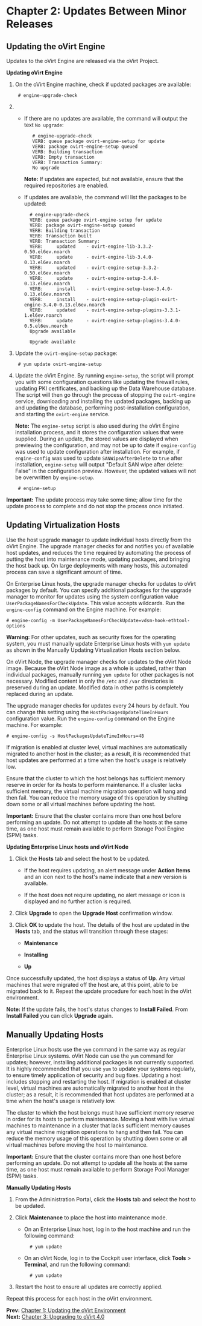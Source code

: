 # Chapter 2: Updates Between Minor Releases

## Updating the oVirt Engine

Updates to the oVirt Engine are released via the oVirt Project.

**Updating oVirt Engine**

1. On the oVirt Engine machine, check if updated packages are available:

        # engine-upgrade-check

2. * If there are no updates are available, the command will output the text `No upgrade`:

            # engine-upgrade-check
            VERB: queue package ovirt-engine-setup for update
            VERB: package ovirt-engine-setup queued
            VERB: Building transaction
            VERB: Empty transaction
            VERB: Transaction Summary:
            No upgrade

        **Note:** If updates are expected, but not available, ensure that the required repositories are enabled.

    * If updates are available, the command will list the packages to be updated:

            # engine-upgrade-check
            VERB: queue package ovirt-engine-setup for update
            VERB: package ovirt-engine-setup queued
            VERB: Building transaction
            VERB: Transaction built
            VERB: Transaction Summary:
            VERB:     updated    - ovirt-engine-lib-3.3.2-0.50.el6ev.noarch
            VERB:     update     - ovirt-engine-lib-3.4.0-0.13.el6ev.noarch
            VERB:     updated    - ovirt-engine-setup-3.3.2-0.50.el6ev.noarch
            VERB:     update     - ovirt-engine-setup-3.4.0-0.13.el6ev.noarch
            VERB:     install    - ovirt-engine-setup-base-3.4.0-0.13.el6ev.noarch
            VERB:     install    - ovirt-engine-setup-plugin-ovirt-engine-3.4.0-0.13.el6ev.noarch
            VERB:     updated    - ovirt-engine-setup-plugins-3.3.1-1.el6ev.noarch
            VERB:     update     - ovirt-engine-setup-plugins-3.4.0-0.5.el6ev.noarch
            Upgrade available

            Upgrade available

3. Update the `ovirt-engine-setup` package:

        # yum update ovirt-engine-setup

4. Update the oVirt Engine. By running `engine-setup`, the script will prompt you with some configuration questions like updating the firewall rules, updating PKI certificates, and backing up the Data Warehouse database. The script will then go through the process of stopping the `ovirt-engine` service, downloading and installing the updated packages, backing up and updating the database, performing post-installation configuration, and starting the `ovirt-engine` service.

    **Note:** The `engine-setup` script is also used during the oVirt Engine installation process, and it stores the configuration values that were supplied. During an update, the stored values are displayed when previewing the configuration, and may not be up to date if `engine-config` was used to update configuration after installation. For example, if `engine-config` was used to update `SANWipeAfterDelete` to `true` after installation, `engine-setup` will output "Default SAN wipe after delete: False" in the configuration preview. However, the updated values will not be overwritten by `engine-setup`.

        # engine-setup

**Important:** The update process may take some time; allow time for the update process to complete and do not stop the process once initiated.

## Updating Virtualization Hosts

Use the host upgrade manager to update individual hosts directly from the oVirt Engine. The upgrade manager checks for and notifies you of available host updates, and reduces the time required by automating the process of putting the host into maintenance mode, updating packages, and bringing the host back up. On large deployments with many hosts, this automated process can save a significant amount of time.

On Enterprise Linux hosts, the upgrade manager checks for updates to oVirt packages by default. You can specify additional packages for the upgrade manager to monitor for updates using the system configuration value `UserPackageNamesForCheckUpdate`. This value accepts wildcards. Run the `engine-config` command on the Engine machine. For example:

    # engine-config -m UserPackageNamesForCheckUpdate=vdsm-hook-ethtool-options

**Warning:** For other updates, such as security fixes for the operating system, you must manually update Enterprise Linux hosts with `yum update` as shown in the Manually Updating Virtualization Hosts section below.

On oVirt Node, the upgrade manager checks for updates to the oVirt Node image. Because the oVirt Node image as a whole is updated, rather than individual packages, manually running `yum update` for other packages is not necessary. Modified content in only the `/etc` and `/var` directories is preserved during an update. Modified data in other paths is completely replaced during an update.

The upgrade manager checks for updates every 24 hours by default. You can change this setting using the `HostPackagesUpdateTimeInHours` configuration value. Run the `engine-config` command on the Engine machine. For example:

    # engine-config -s HostPackagesUpdateTimeInHours=48

If migration is enabled at cluster level, virtual machines are automatically migrated to another host in the cluster; as a result, it is recommended that host updates are performed at a time when the host's usage is relatively low.

Ensure that the cluster to which the host belongs has sufficient memory reserve in order for its hosts to perform maintenance. If a cluster lacks sufficient memory, the virtual machine migration operation will hang and then fail. You can reduce the memory usage of this operation by shutting down some or all virtual machines before updating the host.

**Important:** Ensure that the cluster contains more than one host before performing an update. Do not attempt to update all the hosts at the same time, as one host must remain available to perform Storage Pool Engine (SPM) tasks.

**Updating Enterprise Linux hosts and oVirt Node**

1. Click the **Hosts** tab and select the host to be updated.

    * If the host requires updating, an alert message under **Action Items** and an icon next to the host's name indicate that a new version is available.

    * If the host does not require updating, no alert message or icon is displayed and no further action is required.

2. Click **Upgrade** to open the **Upgrade Host** confirmation window.

3. Click **OK** to update the host. The details of the host are updated in the **Hosts** tab, and the status will transition through these stages:

    * **Maintenance**

    * **Installing**

    *  **Up**

Once successfully updated, the host displays a status of **Up**. Any virtual machines that were migrated off the host are, at this point, able to be migrated back to it. Repeat the update procedure for each host in the oVirt environment.

**Note:** If the update fails, the host's status changes to **Install Failed**. From **Install Failed** you can click **Upgrade** again.

## Manually Updating Hosts

Enterprise Linux hosts use the `yum` command in the same way as regular Enterprise Linux systems. oVirt Node can use the `yum` command for updates; however, installing additional packages is not currently supported. It is highly recommended that you use `yum` to update your systems regularly, to ensure timely application of security and bug fixes. Updating a host includes stopping and restarting the host. If migration is enabled at cluster level, virtual machines are automatically migrated to another host in the cluster; as a result, it is recommended that host updates are performed at a time when the host's usage is relatively low.

The cluster to which the host belongs must have sufficient memory reserve in order for its hosts to perform maintenance. Moving a host with live virtual machines to maintenance in a cluster that lacks sufficient memory causes any virtual machine migration operations to hang and then fail. You can reduce the memory usage of this operation by shutting down some or all virtual machines before moving the host to maintenance.

**Important:** Ensure that the cluster contains more than one host before performing an update. Do not attempt to update all the hosts at the same time, as one host must remain available to perform Storage Pool Manager (SPM) tasks.

**Manually Updating Hosts**

1. From the Administration Portal, click the **Hosts** tab and select the host to be updated.

2. Click **Maintenance** to place the host into maintenance mode.

    * On an Enterprise Linux host, log in to the host machine and run the following command:

            # yum update

    * On an oVirt Node, log in to the Cockpit user interface, click **Tools** &gt; **Terminal**, and run the following command:

            # yum update

3. Restart the host to ensure all updates are correctly applied.

Repeat this process for each host in the oVirt environment.

**Prev:** [Chapter 1: Updating the oVirt Environment](chap-Updating_the_oVirt_Environment) <br>
**Next:** [Chapter 3: Upgrading to oVirt 4.0](chap-Upgrading_to_oVirt_4.0)
